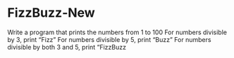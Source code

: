 # FizzBuzz-New
Write a program that prints the numbers from 1 to 100 
For numbers divisible by 3, print “Fizz” 
For numbers divisible by 5, print “Buzz” 
For numbers divisible by both 3 and 5, print “FizzBuzz
